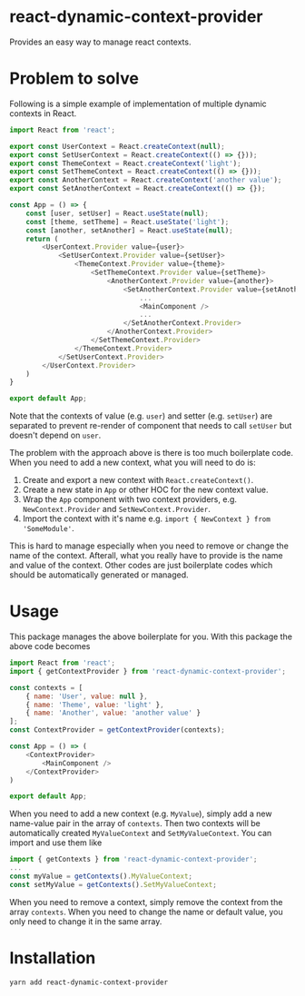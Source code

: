 # react-dynamic-context-provider

Provides an easy way to manage react contexts.
# Problem to solve
Following is a simple example of implementation of multiple dynamic contexts in React.
```js
import React from 'react';

export const UserContext = React.createContext(null);
export const SetUserContext = React.createContext(() => {}));
export const ThemeContext = React.createContext('light');
export const SetThemeContext = React.createContext(() => {}));
export const AnotherContext = React.createContext('another value');
export const SetAnotherContext = React.createContext(() => {});

const App = () => {
    const [user, setUser] = React.useState(null);
    const [theme, setTheme] = React.useState('light');
    const [another, setAnother] = React.useState(null);
    return (
        <UserContext.Provider value={user}>
            <SetUserContext.Provider value={setUser}>
                <ThemeContext.Provider value={theme}>
                    <SetThemeContext.Provider value={setTheme}>
                        <AnotherContext.Provider value={another}>
                            <SetAnotherContext.Provider value={setAnother}>
                                ...
                                <MainComponent />
                                ...
                            </SetAnotherContext.Provider>
                        </AnotherContext.Provider>
                    </SetThemeContext.Provider>
                </ThemeContext.Provider>
            </SetUserContext.Provider>
        </UserContext.Provider>
    )
}

export default App;
```
Note that the contexts of value (e.g. ```user```) and setter (e.g. ```setUser```) are separated to prevent re-render of component that needs to call ```setUser``` but doesn't depend on ```user```.

The problem with the approach above is there is too much boilerplate code. When you need to add a new context, what you will need to do is:
1. Create and export a new context with ```React.createContext()```.
2. Create a new state in ```App``` or other HOC for the new context value.
3. Wrap the ```App``` component with two context providers, e.g. ```NewContext.Provider``` and ```SetNewContext.Provider```.
4. Import the context with it's name e.g. ```import { NewContext } from 'SomeModule'```.

This is hard to manage especially when you need to remove or change the name of the context. Afterall, what you really have to provide is the name and value of the context. Other codes are just boilerplate codes which should be automatically generated or managed.

# Usage

This package manages the above boilerplate for you. With this package the above code becomes
```js
import React from 'react';
import { getContextProvider } from 'react-dynamic-context-provider';

const contexts = [
    { name: 'User', value: null },
    { name: 'Theme', value: 'light' },
    { name: 'Another', value: 'another value' }
];
const ContextProvider = getContextProvider(contexts);

const App = () => (
    <ContextProvider>
        <MainComponent />
    </ContextProvider>
)

export default App;
```

When you need to add a new context (e.g. ```MyValue```), simply add a new name-value pair in the array of ```contexts```. Then two contexts will be automatically created ```MyValueContext``` and ```SetMyValueContext```. You can import and use them like
```js
import { getContexts } from 'react-dynamic-context-provider';
...
const myValue = getContexts().MyValueContext;
const setMyValue = getContexts().SetMyValueContext;
```
When you need to remove a context, simply remove the context from the array ```contexts```. When you need to change the name or default value, you only need to change it in the same array.

# Installation

```
yarn add react-dynamic-context-provider
```
